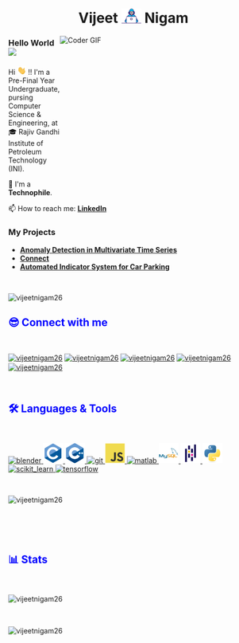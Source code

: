 <h1 align="center"> Vijeet <img src="https://github.com/vijeetnigam26/vijeetnigam26/blob/main/gif/Developer.gif" width="40px"> Nigam</h1>

<img align="right" alt="Coder GIF" height=300 width=400 src="https://github.com/vijeetnigam26/vijeetnigam26/blob/main/gif/coder7.gif" />

 <h3> Hello World <img src="https://github.com/TheDudeThatCode/TheDudeThatCode/blob/master/Assets/Earth.gif" width="20px"> </h3>

Hi <t><img src="https://github.com/vijeetnigam26/vijeetnigam26/blob/main/gif/Hi.gif" width="18px"> !! I'm a Pre-Final Year Undergraduate, pursing Computer Science & Engineering, at 🎓 Rajiv Gandhi Institute of Petroleum Technology (INI).
 
 🔭 I'm a **Technophile**.

 📫 How to reach me: [**LinkedIn**](https://www.linkedin.com/in/vijeetnigam26/)
 <br>
 
 <h3> My Projects</h3>
 
 - [**Anomaly Detection in Multivariate Time Series**](https://github.com/vijeetnigam26/Anomaly-Detection-in-Multivariate-Time-Series)
 - [**Connect**](https://github.com/vijeetnigam26/Connect) 
 - [**Automated Indicator System for Car Parking**](https://github.com/vijeetnigam26/Automated-Indicator-System-for-Car-Parking)
 
 <br>
<p align="left"> <img src="https://komarev.com/ghpvc/?username=vijeetnigam26&label=Profile%20views&color=brightgreen&style=flat" alt="vijeetnigam26" style= "margin-left:0%" height=25 widht=100% > </p>


<h2 align="left" style="color:blue;">😎 Connect with me</h2>

<br> 

<p align="left">

 <!-- <a href="https://stackoverflow.com/users/vijeetnigam26" target="blank"><img align="center" style="margin-left:5" src="https://raw.githubusercontent.com/rahuldkjain/github-profile-readme-generator/master/src/images/icons/Social/stack-overflow.svg" alt="vijeetnigam26" height="30" width="40" /></a> 
 <a href="https://twitter.com/vijeetnigam26" target="blank"><img align="center" src="https://raw.githubusercontent.com/rahuldkjain/github-profile-readme-generator/master/src/images/icons/Social/twitter.svg" alt="vijeetnigam26" height="30" width="40"/></a>
-->
 
 <a href="https://linkedin.com/in/vijeetnigam26" target="blank"><img align="center" src="https://raw.githubusercontent.com/rahuldkjain/github-profile-readme-generator/master/src/images/icons/Social/linked-in-alt.svg" alt="vijeetnigam26" height="30" width="40" /></a>
<a href="https://kaggle.com/vijeetnigam26" target="blank"><img align="center" style="margin-left:5" src="https://raw.githubusercontent.com/rahuldkjain/github-profile-readme-generator/master/src/images/icons/Social/kaggle.svg" alt="vijeetnigam26" height="30" width="40" /></a>
<a href="https://www.codechef.com/users/vijeetnigam26" target="blank"><img align="center" style="margin-left:5" src="https://img.icons8.com/color/480/codechef.png" alt="vijeetnigam26" height="35" width="35" /></a>
<a href="https://codeforces.com/profile/vijeetnigam26" target="blank"><img align="center" style="margin-left:5" src="https://cdn.iconscout.com/icon/free/png-256/code-forces-3628695-3029920.png" alt="vijeetnigam26" height="35" width="35" /></a>
<a href="https://instagram.com/vijeetnigam26" target="blank"><img align="center" style="margin-left:5" src="https://raw.githubusercontent.com/rahuldkjain/github-profile-readme-generator/master/src/images/icons/Social/instagram.svg" alt="vijeetnigam26" height="30" width="40" /></a>
  
</p>
 <br> 
<h2 align="left" style="color:blue">🛠️ Languages & Tools</h2>
<br> 
<p align="left"> <a href="https://www.blender.org/" target="_blank" rel="noreferrer"> <img src="https://download.blender.org/branding/community/blender_community_badge_white.svg" alt="blender" width="40" height="40"/> </a> <a href="https://www.cprogramming.com/" target="_blank" rel="noreferrer"> <img src="https://raw.githubusercontent.com/devicons/devicon/master/icons/c/c-original.svg" alt="c" width="40" height="40"/> </a> <a href="https://www.w3schools.com/cpp/" target="_blank" rel="noreferrer"> <img src="https://raw.githubusercontent.com/devicons/devicon/master/icons/cplusplus/cplusplus-original.svg" alt="cplusplus" width="40" height="40"/> </a> <a href="https://git-scm.com/" target="_blank" rel="noreferrer"> <img src="https://www.vectorlogo.zone/logos/git-scm/git-scm-icon.svg" alt="git" width="40" height="40"/> </a> <a href="https://developer.mozilla.org/en-US/docs/Web/JavaScript" target="_blank" rel="noreferrer"> <img src="https://raw.githubusercontent.com/devicons/devicon/master/icons/javascript/javascript-original.svg" alt="javascript" width="40" height="40"/> </a> <a href="https://www.mathworks.com/" target="_blank" rel="noreferrer"> <img src="https://upload.wikimedia.org/wikipedia/commons/2/21/Matlab_Logo.png" alt="matlab" width="40" height="40"/> </a> <a href="https://www.mysql.com/" target="_blank" rel="noreferrer"> <img src="https://raw.githubusercontent.com/devicons/devicon/master/icons/mysql/mysql-original-wordmark.svg" alt="mysql" width="40" height="40"/> </a>  <a href="https://pandas.pydata.org/" target="_blank" rel="noreferrer"> <img src="https://raw.githubusercontent.com/devicons/devicon/2ae2a900d2f041da66e950e4d48052658d850630/icons/pandas/pandas-original.svg" alt="pandas" width="40" height="40"/> </a> <a href="https://www.python.org" target="_blank" rel="noreferrer"> <img src="https://raw.githubusercontent.com/devicons/devicon/master/icons/python/python-original.svg" alt="python" width="40" height="40"/> </a> <a href="https://scikit-learn.org/" target="_blank" rel="noreferrer"> <img src="https://upload.wikimedia.org/wikipedia/commons/0/05/Scikit_learn_logo_small.svg" alt="scikit_learn" width="40" height="40"/> </a> <a href="https://www.tensorflow.org" target="_blank" rel="noreferrer"> <img src="https://www.vectorlogo.zone/logos/tensorflow/tensorflow-icon.svg" alt="tensorflow" width="40" height="40"/> </a> </p>

 <br> 
<p><img align="left" src="https://github-readme-stats.vercel.app/api/top-langs?username=vijeetnigam26&show_icons=true&locale=en&layout=compact" alt="vijeetnigam26" style="display:block;"/></p>

<br> <br> <br> <br> <br>

<h2 style="color:blue">📊 Stats</h2>

<br>

<p><img align="center" src="https://github-readme-stats.vercel.app/api?username=vijeetnigam26&show_icons=true&locale=en" alt="vijeetnigam26" /></p>
<br>

<p><img align="center" src="https://github-readme-streak-stats.herokuapp.com/?user=vijeetnigam26&" alt="vijeetnigam26" /></p>
